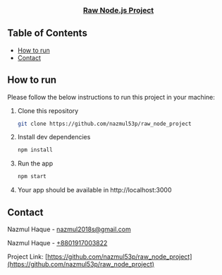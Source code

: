 

<!-- PROJECT LOGO -->
<br />
<p align="center">
  <h3 align="center">
  <a href="https://github.com/nazmul53p/raw_node_project">Raw Node.js Project </a>
  </h3>

<!-- TABLE OF CONTENTS -->

## Table of Contents

- [How to run](#how-to-run)
- [Contact](#contact)

<!-- HOW TO RUN -->

## How to run

Please follow the below instructions to run this project in your machine:

1. Clone this repository
   ```sh
   git clone https://github.com/nazmul53p/raw_node_project
   ```
2. Install dev dependencies
   ```sh
   npm install
   ```
3. Run the app
   ```sh
   npm start
   ```
4. Your app should be available in http://localhost:3000

<!-- CONTACT -->

## Contact

Nazmul Haque - [nazmul2018s@gmail.com](mailto:nazmul2018s@gmail.com)

Nazmul Haque - [+8801917003822](phoneto:+8801917003822)

Project Link: [https://github.com/nazmul53p/raw_node_project](https://github.com/nazmul53p/raw_node_project)

<!-- MARKDOWN LINKS & IMAGES -->

[linkedin-shield]: https://www.linkedin.com/in/nazmul-haque-020010194/
